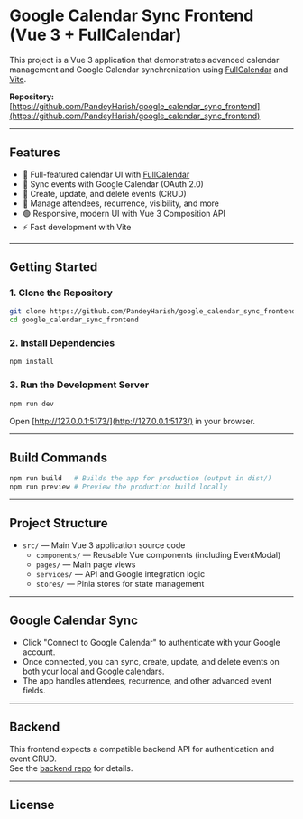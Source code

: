 # Google Calendar Sync Frontend (Vue 3 + FullCalendar)

This project is a Vue 3 application that demonstrates advanced calendar management and Google Calendar synchronization using [FullCalendar](https://fullcalendar.io/) and [Vite](https://vitejs.dev/).

**Repository:** [https://github.com/PandeyHarish/google_calendar_sync_frontend](https://github.com/PandeyHarish/google_calendar_sync_frontend)

---

## Features

- 📅 Full-featured calendar UI with [FullCalendar](https://fullcalendar.io/)
- 🔄 Sync events with Google Calendar (OAuth 2.0)
- 📝 Create, update, and delete events (CRUD)
- 👥 Manage attendees, recurrence, visibility, and more
- 🟢 Responsive, modern UI with Vue 3 Composition API
- ⚡ Fast development with Vite

---

## Getting Started

### 1. Clone the Repository

```bash
git clone https://github.com/PandeyHarish/google_calendar_sync_frontend.git
cd google_calendar_sync_frontend
```

### 2. Install Dependencies

```bash
npm install
```

### 3. Run the Development Server

```bash
npm run dev
```

Open [http://127.0.0.1:5173/](http://127.0.0.1:5173/) in your browser.

---

## Build Commands

```bash
npm run build   # Builds the app for production (output in dist/)
npm run preview # Preview the production build locally
```

---

## Project Structure

- `src/` — Main Vue 3 application source code
  - `components/` — Reusable Vue components (including EventModal)
  - `pages/` — Main page views
  - `services/` — API and Google integration logic
  - `stores/` — Pinia stores for state management

---

## Google Calendar Sync

- Click "Connect to Google Calendar" to authenticate with your Google account.
- Once connected, you can sync, create, update, and delete events on both your local and Google calendars.
- The app handles attendees, recurrence, and other advanced event fields.

---

## Backend

This frontend expects a compatible backend API for authentication and event CRUD.  
See the [backend repo](https://github.com/PandeyHarish/google_calendar_sync_backend) for details.

---

## License
